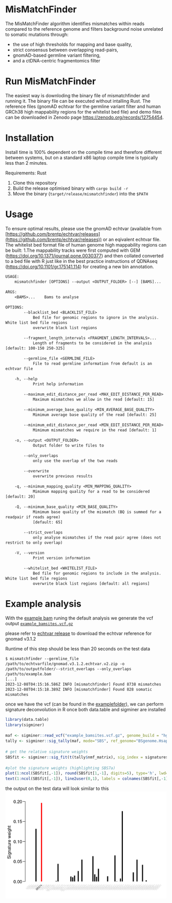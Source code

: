 # MisMatchFinder
The MisMatchFinder algorithm identifies mismatches within reads compared to the reference genome and filters background noise unrelated to somatic mutations through:
 * the use of high thresholds for mapping and base quality,
 * strict consensus between overlapping read-pairs,
 * gnomAD-based germline variant filtering​,
 * and a ctDNA-centric fragmentomics filter


# Run MisMatchFinder
The easiest way is downloding the binary file of mismatchfinder and running it. The binary file can be executed without intalling Rust. The reference files (gnomAD echtvar for the germline variant filter and human GRCh38 high mappability regions for the whitelist bed file) and demo files can be downloaded in Zenodo page https://zenodo.org/records/12754454.

# Installation
Install time is 100% dependent on the compile time and therefore different between systems, but on a standard x86 laptop compile time is typically less than 2 minutes.

Requirements: Rust

1. Clone this repository
2. Build the release optimised binary with ```cargo build -r```
3. Move the binary (```target/release/mismatchfinder```) into the ```$PATH```

# Usage

To ensure optimal results, please use the gnomAD echtvar (available from [https://github.com/brentp/echtvar/releases](https://github.com/brentp/echtvar/releases)) or an eqivalent echtvar file. The whitelist bed format file of human genome high mappability regions can be built: 1.The mappability tracks were first computed with GEM (https://doi.org/10.1371/journal.pone.0030377) and then collated converted to a bed file
with R just like in the best practice instructions of QDNAseq (https://doi.org/10.1101/gr.175141.114) for creating a new bin annotation.

```
USAGE:
    mismatchfinder [OPTIONS] --output <OUTPUT_FOLDER> [--] [BAMS]...

ARGS:
    <BAMS>...    Bams to analyse

OPTIONS:
        --blacklist_bed <BLACKLIST_FILE>
            Bed file for genomic regions to ignore in the analysis. White list bed file regions
            overwrite black list regions

        --fragment_length_intervals <FRAGMENT_LENGTH_INTERVALS>...
            Length of fragments to be considered in the analysis [default: 100-150 250-325]

        --germline_file <GERMLINE_FILE>
            File to read germline information from default is an echtvar file

    -h, --help
            Print help information

        --maximum_edit_distance_per_read <MAX_EDIT_DISTANCE_PER_READ>
            Maximum mismatches we allow in the read [default: 15]

        --minimum_average_base_quality <MIN_AVERAGE_BASE_QUALITY>
            Mimimum average base quality of the read [default: 25]

        --minimum_edit_distance_per_read <MIN_EDIT_DISTANCE_PER_READ>
            Mimimum mismatches we require in the read [default: 1]

    -o, --output <OUTPUT_FOLDER>
            Output folder to write files to

        --only_overlaps
            only use the overlap of the two reads

        --overwrite
            overwrite previous results

    -q, --minimum_mapping_quality <MIN_MAPPING_QUALITY>
            Mimimum mapping quality for a read to be considered [default: 20]

    -Q, --minimum_base_quality <MIN_BASE_QUALITY>
            Mimimum base quality of the mismatch (BQ is summed for a readpair if reads agree)
            [default: 65]

        --strict_overlaps
            only analyse mismatches if the read pair agree (does not restrict to only overlap)

    -V, --version
            Print version information

        --whitelist_bed <WHITELIST_FILE>
            Bed file for genomic regions to include in the analysis. White list bed file regions
            overwrite black list regions [default: all regions]
```

# Example analysis

With the [example bam](example/example.bam) runing the default analysis we generate the vcf output [`example_bamsites.vcf.gz`](example/example_bamsites.vcf.gz)

please refer to [echtvar release](https://github.com/brentp/echtvar/releases/tag/v0.1.9) to download the echtvar reference for gnomad v3.1.2 

Runtime of this step should be less than 20 seconds on the test data
```
$ mismatchfinder --germline_file /path/to/echtvarfile/gnomad.v3.1.2.echtvar.v2.zip -o /path/to/outputfolder/--strict_overlaps --only_overlaps /path/to/example.bam 
[...]
2023-12-08T04:15:16.586Z INFO [mismatchfinder] Found 8738 mismatches 
2023-12-08T04:15:18.389Z INFO [mismatchfinder] Found 828 somatic mismatches
```

once we have the vcf (can be found in the [examplefolder](example)), we can perform signature deconvolution in R once both data.table and sigminer are installed

```R
library(data.table)
library(sigminer)

maf <- sigminer::read_vcf("example_bamsites.vcf.gz", genome_build = "hg38")
tally <- sigminer::sig_tally(maf, mode="SBS", ref_genome="BSgenome.Hsapiens.UCSC.hg38")

# get the relative signature weights
SBSfit <- sigminer::sig_fit(t(tally$nmf_matrix), sig_index = signatures_selection, sig_db = "SBS", return_class = "data.table", mode="SBS", type="relative")

#plot the signature weights (highlighting SBS7a)
plot(1:ncol(SBSfit[,-1]), round(SBSfit[1,-1], digits=5), type='h', lwd=4, lend=1, col=ifelse(colnames(SBSfit[1,-1])=="SBS7a", "red", "black"), xlab="", ylab="Signature weight", las=2, xaxt='n', bty='n')
text(1:ncol(SBSfit[,-1]), line2user(0,1), labels = colnames(SBSfit[,-1]), srt=45, adj=1, cex=0.5, xpd=TRUE, col=ifelse(colnames(SBSfit[1,-1])=="SBS7a", "black", "lightgrey"))


```

the output on the test data will look similar to this
![plot](example/example_signature_weights.png)

